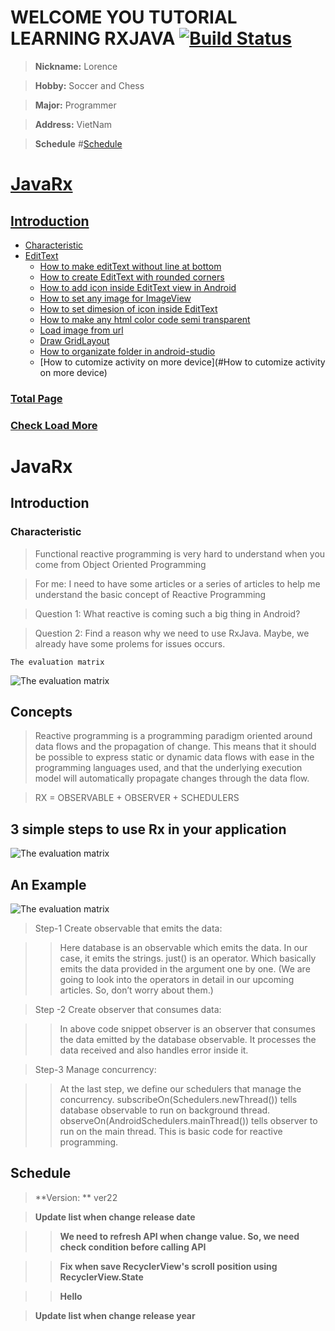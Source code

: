 # WELCOME YOU TUTORIAL LEARNING RXJAVA [![Build Status](https://travis-ci.org/nomensa/jquery.hide-show.svg)](https://travis-ci.org/nomensa/jquery.hide-show.svg?branch=master)

> **Nickname:** Lorence

> **Hobby:** Soccer and Chess

> **Major:** Programmer

> **Address:** VietNam

> **Schedule** #[Schedule](#schedule)

# [JavaRx](#javarx)
## [Introduction](#introduction)
  - [Characteristic](#characteristic)
  - [EditText](#edittext)
    - [How to make editText without line at bottom](#how-to-make-edittext-without-line-at-bottom)
    - [How to create EditText with rounded corners](#how-to-create-edittext-with-rounded-corners)
    - [How to add icon inside EditText view in Android](#how-to-add-icon-inside-edittext-view-in-android)
    - [How to set any image for ImageView](#how-to-set-any-image-for-imageview)
    - [How to set dimesion of icon inside EditText](#how-to-set-dimesion-of-icon-inside-edittext)
    - [How to make any html color code semi transparent](#how-to-make-any-html-color-code-semi-transparent)
    - [Load image from url](#load-image-from-url)
    - [Draw GridLayout](#draw-gridLayout)
    - [How to organizate folder in android-studio](#how-to-organizate-folder-in-android-studio)
    - [How to cutomize activity on more device](#How to cutomize activity on more device)
### [Total Page](#total-page)
### [Check Load More](#check-load-more)

# JavaRx
## Introduction
### Characteristic
   > Functional reactive programming is very hard to understand when you come from Object Oriented Programming
   
   > For me: I need to have some articles or a series of articles to help me understand the basic concept of Reactive Programming
   
   > Question 1: What reactive is coming such a big thing in Android?
   
   > Question 2: Find a reason why we need to use RxJava. Maybe, we already have some prolems for issues occurs.
   
    The evaluation matrix
<img src = "https://github.com/danisluis6/RxJava-Introduction/blob/master/The%20evaluation%20matrix.png" alt = "The evaluation matrix">

## Concepts
   > Reactive programming is a programming paradigm oriented around data flows and the propagation of change. This means that it should be possible to express static or dynamic data flows with ease in the programming languages used, and that the underlying execution model will automatically propagate changes through the data flow.
   
   > RX = OBSERVABLE + OBSERVER + SCHEDULERS

## 3 simple steps to use Rx in your application
<img src = "https://github.com/danisluis6/RxJava-Introduction/blob/master/Implement%20Rx%20in%20your%20application.png" alt = "The evaluation matrix">

## An Example
<img src = "https://github.com/danisluis6/RxJava-Introduction/blob/master/Enexample.png" alt = "The evaluation matrix">

   > Step-1 Create observable that emits the data:
   
   >> Here database is an observable which emits the data. In our case, it emits the strings. just() is an operator. Which basically emits the data provided in the argument one by one. (We are going to look into the operators in detail in our upcoming articles. So, don’t worry about them.)
   
   > Step -2 Create observer that consumes data:
   
   >> In above code snippet observer is an observer that consumes the data emitted by the database observable. It processes the data received and also handles error inside it.
   
   > Step-3 Manage concurrency:
   
   >> At the last step, we define our schedulers that manage the concurrency. subscribeOn(Schedulers.newThread()) tells database observable to run on background thread. observeOn(AndroidSchedulers.mainThread()) tells observer to run on the main thread. This is basic code for reactive programming.

## Schedule

> **Version: ** ver22

> **Update list when change release date**

>> **We need to refresh API when change value. So, we need check condition before calling API**

>> **Fix when save RecyclerView's scroll position using RecyclerView.State**

>> **Hello**

> **Update list when change release year**


